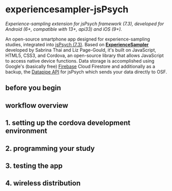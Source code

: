 # experiencesampler-jsPsych
*Experience-sampling extension for jsPsych framework (7.3), developed for Android (6+, compatible with 13+, api33) and iOS (9+).*

An open-source smartphone app designed for experience-sampling studies, integrated into <a href="https://www.jspsych.org/7.3/" target="_blank">jsPsych (7.3)</a>. Based on **<a href="http://www.experiencesampler.com/" target="_blank">ExperienceSampler</a>** developed by Sabrina Thai and Liz Page-Gould, it's built on JavaScript, HTML5, CSS3, and Cordova, an open-source library that allows JavaScript to access native device functions. Data storage is accomplished using Google's (basically free) <a href="https://firebase.google.com/" target="_blank">Firebase</a> Cloud Firestore and additionally as a backup, the <a href="https://pipe.jspsych.org/" target="_blank">Datapipe API</a> for jsPsych which sends your data directly to OSF.

## before you begin

## workflow overview

## 1. setting up the cordova development environment

## 2. programming your study

## 3. testing the app

## 4. wireless distribution


